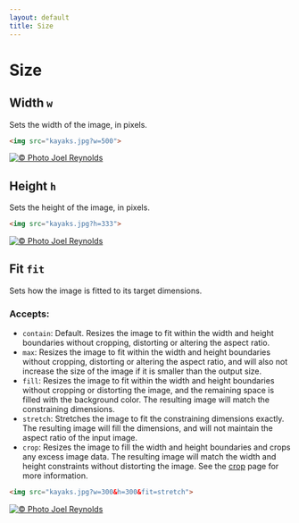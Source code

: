 ```yaml
---
layout: default
title: Size
---
```


# Size

## Width `w`

Sets the width of the image, in pixels.

~~~ html
<img src="kayaks.jpg?w=500">
~~~

[![© Photo Joel Reynolds](https://glide.herokuapp.com/1.0/kayaks.jpg?w=500)](https://glide.herokuapp.com/1.0/kayaks.jpg?w=500)

## Height `h`

Sets the height of the image, in pixels.

~~~ html
<img src="kayaks.jpg?h=333">
~~~

[![© Photo Joel Reynolds](https://glide.herokuapp.com/1.0/kayaks.jpg?h=333)](https://glide.herokuapp.com/1.0/kayaks.jpg?h=333)

## Fit `fit`

Sets how the image is fitted to its target dimensions.

### Accepts: 

- `contain`: Default. Resizes the image to fit within the width and height boundaries without cropping, distorting or altering the aspect ratio.
- `max`: Resizes the image to fit within the width and height boundaries without cropping, distorting or altering the aspect ratio, and will also not increase the size of the image if it is smaller than the output size. 
- `fill`: Resizes the image to fit within the width and height boundaries without cropping or distorting the image, and the remaining space is filled with the background color. The resulting image will match the constraining dimensions.
- `stretch`: Stretches the image to fit the constraining dimensions exactly. The resulting image will fill the dimensions, and will not maintain the aspect ratio of the input image.
- `crop`: Resizes the image to fill the width and height boundaries and crops any excess image data. The resulting image will match the width and height constraints without distorting the image. See the [crop](api/crop/) page for more information.

~~~ html
<img src="kayaks.jpg?w=300&h=300&fit=stretch">
~~~

[![© Photo Joel Reynolds](https://glide.herokuapp.com/1.0/kayaks.jpg?w=300&h=300&fit=stretch)](https://glide.herokuapp.com/1.0/kayaks.jpg?w=300&h=300&fit=stretch)